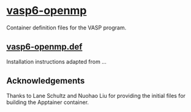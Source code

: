 # [vasp6-openmp](/software/VASP/vasp6-openmp)

Container definition files for the VASP program.

## [vasp6-openmp.def](vasp6-openmp.def)

Installation instructions adapted from ...

## Acknowledgements

Thanks to Lane Schultz and Nuohao Liu for providing the initial files for building the Apptainer container.
